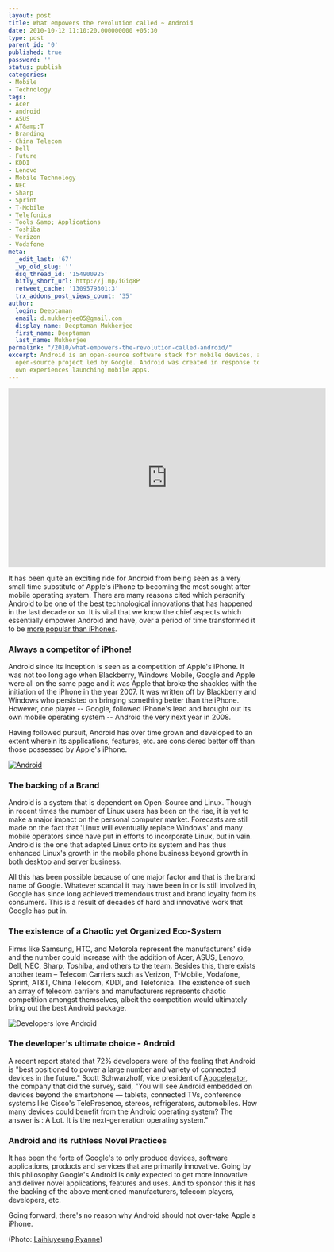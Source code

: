 ```yaml
---
layout: post
title: What empowers the revolution called ~ Android
date: 2010-10-12 11:10:20.000000000 +05:30
type: post
parent_id: '0'
published: true
password: ''
status: publish
categories:
- Mobile
- Technology
tags:
- Acer
- android
- ASUS
- AT&amp;T
- Branding
- China Telecom
- Dell
- Future
- KDDI
- Lenovo
- Mobile Technology
- NEC
- Sharp
- Sprint
- T-Mobile
- Telefonica
- Tools &amp; Applications
- Toshiba
- Verizon
- Vodafone
meta:
  _edit_last: '67'
  _wp_old_slug: ''
  dsq_thread_id: '154900925'
  bitly_short_url: http://j.mp/iGiq8P
  retweet_cache: '1309579301:3'
  trx_addons_post_views_count: '35'
author:
  login: Deeptaman
  email: d.mukherjee05@gmail.com
  display_name: Deeptaman Mukherjee
  first_name: Deeptaman
  last_name: Mukherjee
permalink: "/2010/what-empowers-the-revolution-called-android/"
excerpt: Android is an open-source software stack for mobile devices, and a corresponding
  open-source project led by Google. Android was created in response to developers'
  own experiences launching mobile apps.
---
```

<p><iframe width="640" height="360" src="http://www.youtube.com/embed/yAZYSVr2Bhc" frameborder="0" allowfullscreen></iframe></p>
<p>It has been quite an exciting ride for Android from being seen as a very small time substitute of Apple's iPhone to becoming the most sought after mobile operating system. There are many reasons cited which personify Android to be one of the best technological innovations that has happened in the last decade or so. It is vital that we know the chief aspects which essentially empower Android and have, over a period of time transformed it to be <a href="http://news.discovery.com/tech/called-it-android-phones-more-popular-than-iphones.html">more popular than iPhones</a>. </p>
<h3>Always a competitor of iPhone!</h3>
<p>Android since its inception is seen as a competition of Apple's iPhone. It was not too long ago when Blackberry, Windows Mobile, Google and Apple were all on the same page and it was Apple that broke the shackles with the initiation of the iPhone in the year 2007. It was written off by Blackberry and Windows who persisted on bringing something better than the iPhone. However, one player -- Google, followed iPhone's lead and brought out its own mobile operating system -- Android the very next year in 2008. </p>
<p>Having followed pursuit, Android has over time grown and developed to an extent wherein its applications, features, etc. are considered better off than those possessed by Apple's iPhone.</p>
<p><a href="http://android.com/"><img src="/static/2010/10/android-logo.gif" alt="Android" class="alignright" /></a></p>
<h3>The backing of a Brand</h3>
<p>Android is a system that is dependent on Open-Source and Linux. Though in recent times the number of Linux users has been on the rise, it is yet to make a major impact on the personal computer market. Forecasts are still made on the fact that 'Linux will eventually replace Windows' and many mobile operators since have put in efforts to incorporate Linux, but in vain. Android is the one that adapted Linux onto its system and has thus enhanced Linux's growth in the mobile phone business beyond growth in both desktop and server business.</p>
<p>All this has been possible because of one major factor and that is the brand name of Google. Whatever scandal it may have been in or is still involved in, Google has since long achieved tremendous trust and brand loyalty from its consumers. This is a result of decades of hard and innovative work that Google has put in.</p>
<h3>The existence of a Chaotic yet Organized Eco-System</h3>
<p>Firms like Samsung, HTC, and Motorola represent the manufacturers' side and the number could increase with the addition of Acer, ASUS, Lenovo, Dell, NEC, Sharp, Toshiba, and others to the team. Besides this, there exists another team &#8211; Telecom Carriers such as Verizon, T-Mobile, Vodafone, Sprint, AT&T, China Telecom, KDDI, and Telefonica. The existence of such an array of telecom carriers and manufacturers represents chaotic competition amongst themselves, albeit the competition would ultimately bring out the best Android package.</p>
<p><img src="/static/2010/10/android-love-of-developers.jpg" alt="Developers love Android" /></p>
<h3>The developer's ultimate choice - Android</h3>
<p>A recent report stated that 72% developers were of the feeling that Android is "best positioned to power a large number and variety of connected devices in the future." Scott Schwarzhoff, vice president of <a href="http://www.appcelerator.com/">Appcelerator</a>, the company that did the survey, said, "You will see Android embedded on devices beyond the smartphone &mdash; tablets, connected TVs, conference systems like Cisco's TelePresence, stereos, refrigerators, automobiles. How many devices could benefit from the Android operating system? The answer is : A Lot. It is the next-generation operating system."</p>
<h3>Android and its ruthless Novel Practices</h3>
<p>It has been the forte of Google's to only produce devices, software applications, products and services that are primarily innovative. Going by this philosophy Google's Android is only expected to get more innovative and deliver novel applications, features and uses. And to sponsor this it has the backing of the above mentioned manufacturers, telecom players, developers, etc.</p>
<p>Going forward, there's no reason why Android should not over-take Apple's iPhone.</p>
<p>(Photo: <a href="http://www.flickr.com/photos/laihiu/4407976543/">Laihiuyeung Ryanne</a>)</p>
